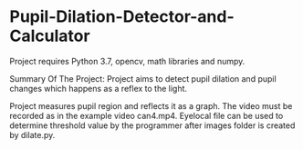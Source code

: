 # Pupil-Dilation-Detector-and-Calculator
Project requires Python 3.7, opencv, math libraries and numpy.

Summary Of The Project: Project aims to detect pupil dilation and pupil changes which happens as a reflex to the light.

Project measures pupil region and reflects it as a graph. The video must be recorded as in the example video can4.mp4.
Eyelocal file can be used to determine threshold value by the programmer after images folder is created by dilate.py.

